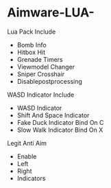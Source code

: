 # Aimware-LUA-
Lua Pack Include 

- Bomb Info
- Hitbox Hit
- Grenade Timers
- Viewmodel Changer
- Sniper Crosshair
- Disablepostprocessing

WASD Indicator Include

- WASD Indicator
- Shift And Space  Indicator
- Fake Duck Indicator Bind On C
- Slow Walk Indicator Bind On X

Legit Anti Aim

 - Enable
 - Left 
 - Right
 - Indicators

